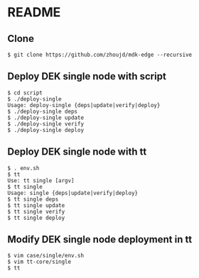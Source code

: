 README
======

## Clone

    $ git clone https://github.com/zhoujd/mdk-edge --recursive

## Deploy DEK single node with script

    $ cd script
    $ ./deploy-single
    Usage: deploy-single {deps|update|verify|deploy}
    $ ./deploy-single deps
    $ ./deploy-single update
    $ ./deploy-single verify
    $ ./deploy-single deploy

## Deploy DEK single node with tt

    $ . env.sh
    $ tt
    Use: tt single [argv]
    $ tt single
    Usage: single {deps|update|verify|deploy}
    $ tt single deps
    $ tt single update
    $ tt single verify
    $ tt single deploy

## Modify DEK single node deployment in tt

    $ vim case/single/env.sh
    $ vim tt-core/single
    $ tt
